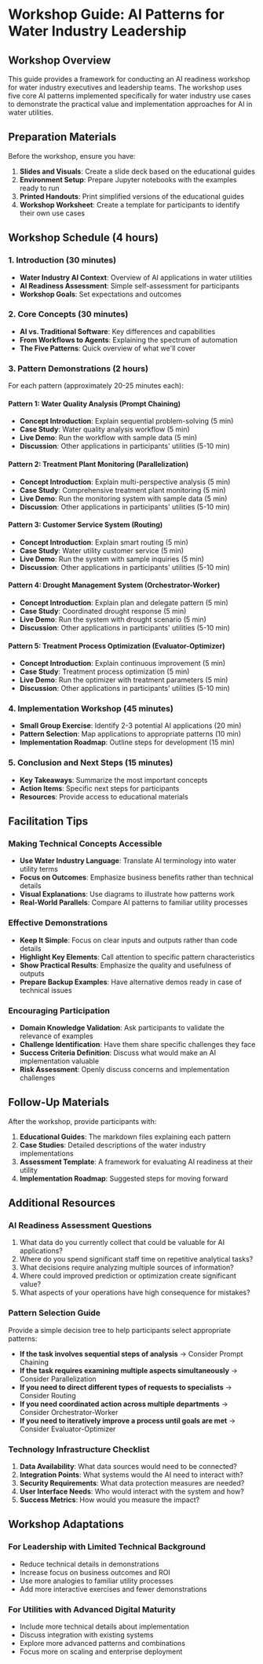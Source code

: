 # Workshop Guide: AI Patterns for Water Industry Leadership

## Workshop Overview

This guide provides a framework for conducting an AI readiness workshop for water industry executives and leadership teams. The workshop uses five core AI patterns implemented specifically for water industry use cases to demonstrate the practical value and implementation approaches for AI in water utilities.

## Preparation Materials

Before the workshop, ensure you have:

1. **Slides and Visuals**: Create a slide deck based on the educational guides
2. **Environment Setup**: Prepare Jupyter notebooks with the examples ready to run
3. **Printed Handouts**: Print simplified versions of the educational guides
4. **Workshop Worksheet**: Create a template for participants to identify their own use cases

## Workshop Schedule (4 hours)

### 1. Introduction (30 minutes)

- **Water Industry AI Context**: Overview of AI applications in water utilities
- **AI Readiness Assessment**: Simple self-assessment for participants
- **Workshop Goals**: Set expectations and outcomes

### 2. Core Concepts (30 minutes)

- **AI vs. Traditional Software**: Key differences and capabilities
- **From Workflows to Agents**: Explaining the spectrum of automation
- **The Five Patterns**: Quick overview of what we'll cover

### 3. Pattern Demonstrations (2 hours)

For each pattern (approximately 20-25 minutes each):

#### Pattern 1: Water Quality Analysis (Prompt Chaining)

- **Concept Introduction**: Explain sequential problem-solving (5 min)
- **Case Study**: Water quality analysis workflow (5 min)
- **Live Demo**: Run the workflow with sample data (5 min)
- **Discussion**: Other applications in participants' utilities (5-10 min)

#### Pattern 2: Treatment Plant Monitoring (Parallelization)

- **Concept Introduction**: Explain multi-perspective analysis (5 min)
- **Case Study**: Comprehensive treatment plant monitoring (5 min)
- **Live Demo**: Run the monitoring system with sample data (5 min)
- **Discussion**: Other applications in participants' utilities (5-10 min)

#### Pattern 3: Customer Service System (Routing)

- **Concept Introduction**: Explain smart routing (5 min)
- **Case Study**: Water utility customer service (5 min)
- **Live Demo**: Run the system with sample inquiries (5 min)
- **Discussion**: Other applications in participants' utilities (5-10 min)

#### Pattern 4: Drought Management System (Orchestrator-Worker)

- **Concept Introduction**: Explain plan and delegate pattern (5 min)
- **Case Study**: Coordinated drought response (5 min)
- **Live Demo**: Run the system with drought scenario (5 min)
- **Discussion**: Other applications in participants' utilities (5-10 min)

#### Pattern 5: Treatment Process Optimization (Evaluator-Optimizer)

- **Concept Introduction**: Explain continuous improvement (5 min)
- **Case Study**: Treatment process optimization (5 min)
- **Live Demo**: Run the optimizer with treatment parameters (5 min)
- **Discussion**: Other applications in participants' utilities (5-10 min)

### 4. Implementation Workshop (45 minutes)

- **Small Group Exercise**: Identify 2-3 potential AI applications (20 min)
- **Pattern Selection**: Map applications to appropriate patterns (10 min)
- **Implementation Roadmap**: Outline steps for development (15 min)

### 5. Conclusion and Next Steps (15 minutes)

- **Key Takeaways**: Summarize the most important concepts
- **Action Items**: Specific next steps for participants
- **Resources**: Provide access to educational materials

## Facilitation Tips

### Making Technical Concepts Accessible

- **Use Water Industry Language**: Translate AI terminology into water utility terms
- **Focus on Outcomes**: Emphasize business benefits rather than technical details
- **Visual Explanations**: Use diagrams to illustrate how patterns work
- **Real-World Parallels**: Compare AI patterns to familiar utility processes

### Effective Demonstrations

- **Keep It Simple**: Focus on clear inputs and outputs rather than code details
- **Highlight Key Elements**: Call attention to specific pattern characteristics
- **Show Practical Results**: Emphasize the quality and usefulness of outputs
- **Prepare Backup Examples**: Have alternative demos ready in case of technical issues

### Encouraging Participation

- **Domain Knowledge Validation**: Ask participants to validate the relevance of examples
- **Challenge Identification**: Have them share specific challenges they face
- **Success Criteria Definition**: Discuss what would make an AI implementation valuable
- **Risk Assessment**: Openly discuss concerns and implementation challenges

## Follow-Up Materials

After the workshop, provide participants with:

1. **Educational Guides**: The markdown files explaining each pattern
2. **Case Studies**: Detailed descriptions of the water industry implementations
3. **Assessment Template**: A framework for evaluating AI readiness at their utility
4. **Implementation Roadmap**: Suggested steps for moving forward

## Additional Resources

### AI Readiness Assessment Questions

1. What data do you currently collect that could be valuable for AI applications?
2. Where do you spend significant staff time on repetitive analytical tasks?
3. What decisions require analyzing multiple sources of information?
4. Where could improved prediction or optimization create significant value?
5. What aspects of your operations have high consequence for mistakes?

### Pattern Selection Guide

Provide a simple decision tree to help participants select appropriate patterns:

- **If the task involves sequential steps of analysis** → Consider Prompt Chaining
- **If the task requires examining multiple aspects simultaneously** → Consider Parallelization
- **If you need to direct different types of requests to specialists** → Consider Routing
- **If you need coordinated action across multiple departments** → Consider Orchestrator-Worker
- **If you need to iteratively improve a process until goals are met** → Consider Evaluator-Optimizer

### Technology Infrastructure Checklist

1. **Data Availability**: What data sources would need to be connected?
2. **Integration Points**: What systems would the AI need to interact with?
3. **Security Requirements**: What data protection measures are needed?
4. **User Interface Needs**: Who would interact with the system and how?
5. **Success Metrics**: How would you measure the impact?

## Workshop Adaptations

### For Leadership with Limited Technical Background

- Reduce technical details in demonstrations
- Increase focus on business outcomes and ROI
- Use more analogies to familiar utility processes
- Add more interactive exercises and fewer demonstrations

### For Utilities with Advanced Digital Maturity

- Include more technical details about implementation
- Discuss integration with existing systems
- Explore more advanced patterns and combinations
- Focus more on scaling and enterprise deployment
